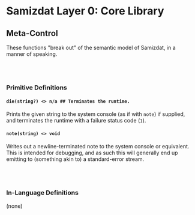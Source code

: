 Samizdat Layer 0: Core Library
==============================

Meta-Control
------------

These functions "break out" of the semantic model of Samizdat, in a manner
of speaking.

<br><br>
### Primitive Definitions

#### `die(string?) <> n/a ## Terminates the runtime.`

Prints the given string to the system console (as if with `note`)
if supplied, and terminates the runtime with a failure status code (`1`).

#### `note(string) <> void`

Writes out a newline-terminated note to the system console or equivalent.
This is intended for debugging, and as such this will generally end up
emitting to (something akin to) a standard-error stream.


<br><br>
### In-Language Definitions

(none)
